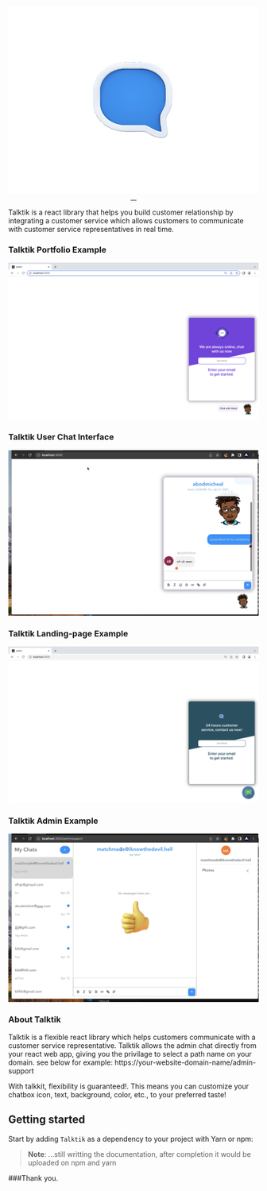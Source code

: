 <p align="center" style="margin-bottom: -20px">
  <img src="https://raw.githubusercontent.com/abodmicheal/talktik/main/images/TalkTik_Logo.png">
</p>

<p align="center">
  <a href="https://www.npmjs.com/package/talktik" target="_blank">
    <img src="https://badgen.net/npm/v/talktik" alt="">
  </a>
  <a href="LICENSE.md" target="_blank">
    <img src="https://badgen.net/badge/license/MIT/blue" alt="">
  </a>
  <a href="https://www.npmjs.com/package/talktik" target="_blank">
    <img src="https://badgen.net/npm/dt/talktik" alt="">
  </a>
  <a href="https://standardjs.com" target="_blank">
    <img src="https://img.shields.io/badge/code_style-standard-brightgreen.svg" alt="">
  </a>
</p>

Talktik is a react library that helps you build customer relationship by integrating a customer service which allows customers to communicate with customer service representatives in real time.

### Talktik Portfolio Example
![talktik example](https://raw.githubusercontent.com/abodmicheal/talktik/main/images/example-1.png)

### Talktik User Chat Interface
![talktik example](https://raw.githubusercontent.com/abodmicheal/talktik/main/images/example-4.png)

### Talktik Landing-page Example
![talktik example](https://raw.githubusercontent.com/abodmicheal/talktik/main/images/example-3.png)

### Talktik Admin Example
![talktik example](https://raw.githubusercontent.com/abodmicheal/talktik/main/images/example-2.png)

### About Talktik

Talktik is a flexible react library which helps customers communicate with a customer service representative. Talktik allows the admin chat directly from your react web app, giving you the privilage to select a path name on your domain.
see below for example:
https://your-website-domain-name/admin-support

With talkkit, flexibility is guaranteed!. This means you can customize your chatbox icon, text, background, color, etc., to your preferred taste!
## Getting started

Start by adding `Talktik` as a dependency to your project with Yarn or npm:
> **Note**: ...still writting the documentation, after completion it would be uploaded on npm and yarn

###Thank you.

